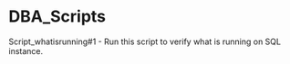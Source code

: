 # DBA_Scripts

Script_whatisrunning#1 - Run this script to verify what is running on SQL instance.

	
